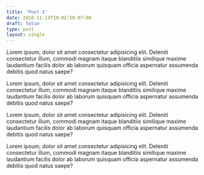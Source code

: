 ```yaml
---
title: 'Post 1'
date: 2018-11-14T19:02:50-07:00
draft: false
type: post
layout: single
---
```


Lorem ipsum, dolor sit amet consectetur adipisicing elit. Deleniti consectetur illum, commodi magnam itaque blanditiis similique maxime laudantium facilis dolor ab laborum quisquam officia aspernatur assumenda debitis quod natus saepe?

Lorem ipsum, dolor sit amet consectetur adipisicing elit. Deleniti consectetur illum, commodi magnam itaque blanditiis similique maxime laudantium facilis dolor ab laborum quisquam officia aspernatur assumenda debitis quod natus saepe?

Lorem ipsum, dolor sit amet consectetur adipisicing elit. Deleniti consectetur illum, commodi magnam itaque blanditiis similique maxime laudantium facilis dolor ab laborum quisquam officia aspernatur assumenda debitis quod natus saepe?

Lorem ipsum, dolor sit amet consectetur adipisicing elit. Deleniti consectetur illum, commodi magnam itaque blanditiis similique maxime laudantium facilis dolor ab laborum quisquam officia aspernatur assumenda debitis quod natus saepe?
